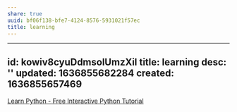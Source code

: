 ```yaml
---
share: true
uuid: bf06f138-bfe7-4124-8576-5931021f57ec
title: learning
---
```

---
id: kowiv8cyuDdmsolUmzXiI
title: learning
desc: ''
updated: 1636855682284
created: 1636855657469
---

[Learn Python - Free Interactive Python Tutorial](https://www.learnpython.org/)